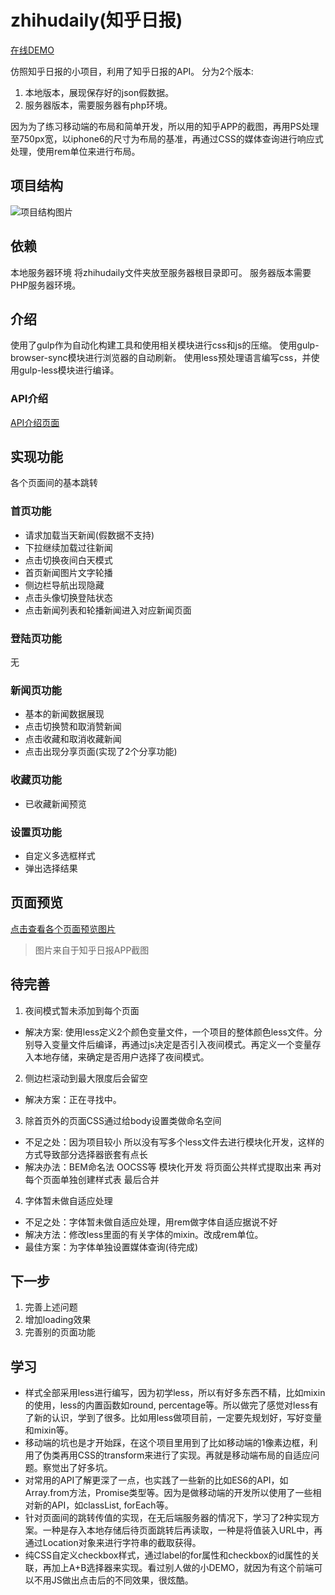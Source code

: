 # zhihudaily(知乎日报)

[在线DEMO](https://ntnyq.github.io/zhihudaily/local-version/)

仿照知乎日报的小项目，利用了知乎日报的API。
分为2个版本:
1. 本地版本，展现保存好的json假数据。
2. 服务器版本，需要服务器有php环境。

因为为了练习移动端的布局和简单开发，所以用的知乎APP的截图，再用PS处理至750px宽，以iphone6的尺寸为布局的基准，再通过CSS的媒体查询进行响应式处理，使用rem单位来进行布局。

## 项目结构

![项目结构图片](http://olo2ef5ol.bkt.clouddn.com/screenshot.jpg)

## 依赖

本地服务器环境
将zhihudaily文件夹放至服务器根目录即可。
服务器版本需要PHP服务器环境。

## 介绍

使用了gulp作为自动化构建工具和使用相关模块进行css和js的压缩。
使用gulp-browser-sync模块进行浏览器的自动刷新。
使用less预处理语言编写css，并使用gulp-less模块进行编译。

### API介绍

[API介绍页面](https://github.com/izzyleung/ZhihuDailyPurify/wiki/%E7%9F%A5%E4%B9%8E%E6%97%A5%E6%8A%A5-API-%E5%88%86%E6%9E%90)

## 实现功能

各个页面间的基本跳转

### 首页功能

- 请求加载当天新闻(假数据不支持)
- 下拉继续加载过往新闻
- 点击切换夜间白天模式
- 首页新闻图片文字轮播
- 侧边栏导航出现隐藏
- 点击头像切换登陆状态
- 点击新闻列表和轮播新闻进入对应新闻页面

### 登陆页功能

无

### 新闻页功能

- 基本的新闻数据展现
- 点击切换赞和取消赞新闻
- 点击收藏和取消收藏新闻
- 点击出现分享页面(实现了2个分享功能)

### 收藏页功能

- 已收藏新闻预览

### 设置页功能

- 自定义多选框样式
- 弹出选择结果

## 页面预览

[点击查看各个页面预览图片](https://github.com/ntnyq/zhihudaily/blob/master/screenshot/)
> 图片来自于知乎日报APP截图

## 待完善

1. 夜间模式暂未添加到每个页面
  - 解决方案: 使用less定义2个颜色变量文件，一个项目的整体颜色less文件。分别导入变量文件后编译，再通过js决定是否引入夜间模式。再定义一个变量存入本地存储，来确定是否用户选择了夜间模式。
2. 侧边栏滚动到最大限度后会留空
  - 解决方案：正在寻找中。
3. 除首页外的页面CSS通过给body设置类做命名空间
  - 不足之处：因为项目较小 所以没有写多个less文件去进行模块化开发，这样的方式导致部分选择器嵌套有点长
  - 解决办法：BEM命名法 OOCSS等 模块化开发 将页面公共样式提取出来 再对每个页面单独创建样式表 最后合并
4. 字体暂未做自适应处理
  - 不足之处：字体暂未做自适应处理，用rem做字体自适应据说不好
  - 解决方法：修改less里面的有关字体的mixin。改成rem单位。
  - 最佳方案：为字体单独设置媒体查询(待完成)

## 下一步

1. 完善上述问题
2. 增加loading效果
3. 完善别的页面功能

## 学习

- 样式全部采用less进行编写，因为初学less，所以有好多东西不精，比如mixin的使用，less的内置函数如round, percentage等。所以做完了感觉对less有了新的认识，学到了很多。比如用less做项目前，一定要先规划好，写好变量和mixin等。
- 移动端的坑也是才开始踩，在这个项目里用到了比如移动端的1像素边框，利用了伪类再用CSS的transform来进行了实现。再就是移动端布局的自适应问题。察觉出了好多坑。
- 对常用的API了解更深了一点，也实践了一些新的比如ES6的API，如Array.from方法，Promise类型等。因为是做移动端的开发所以使用了一些相对新的API，如classList, forEach等。
- 针对页面间的跳转传值的实现，在无后端服务器的情况下，学习了2种实现方案。一种是存入本地存储后待页面跳转后再读取，一种是将值装入URL中，再通过Location对象来进行字符串的截取获得。
- 纯CSS自定义checkbox样式，通过label的for属性和checkbox的id属性的关联，再加上A+B选择器来实现。看过别人做的小DEMO，就因为有这个前端可以不用JS做出点击后的不同效果，很炫酷。



